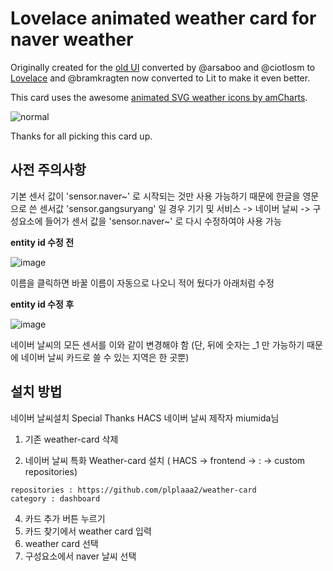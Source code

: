 # Lovelace animated weather card for naver weather

Originally created for the [old UI](https://community.home-assistant.io/t/custom-ui-weather-state-card-with-a-question/23008) converted by @arsaboo and @ciotlosm to [Lovelace](https://community.home-assistant.io/t/custom-ui-weather-state-card-with-a-question/23008/291) and @bramkragten now converted to Lit to make it even better.

This card uses the awesome [animated SVG weather icons by amCharts](https://www.amcharts.com/free-animated-svg-weather-icons/).

![normal](https://github.com/user-attachments/assets/f5ebb55a-a573-4218-88cd-d722e834a98a)

Thanks for all picking this card up.

## 사전 주의사항

기본 센서 값이 'sensor.naver~' 로 시작되는 것만 사용 가능하기 때문에
한글을 영문으로 쓴 센서값 'sensor.gangsuryang' 일 경우
기기 및 서비스 -> 네이버 날씨 -> 구성요소에 들어가 센서 값을 'sensor.naver~' 로 다시 수정하여야 사용 가능

**entity id 수정 전**

![image](https://github.com/user-attachments/assets/4e2a6752-c04b-4d7b-b73e-ea2137f4e568)

이름을 클릭하면 바꿀 이름이 자동으로 나오니 적어 뒀다가 아래처럼 수정

**entity id 수정 후**

![image](https://github.com/user-attachments/assets/5c0dcad7-d1b1-4ba9-b462-91c2be380d33)

네이버 날씨의 모든 센서를 이와 같이 변경해야 함
(단, 뒤에 숫자는 _1 만 가능하기 때문에 네이버 날씨 카드로 쓸 수 있는 지역은 한 곳뿐)

## 설치 방법

네이버 날씨설치
Special Thanks HACS 네이버 날씨 제작자 miumida님

1. 기존 weather-card 삭제

2. 네이버 날씨 특화 Weather-card 설치 ( HACS -> frontend -> : -> custom repositories)
```
repositories : https://github.com/plplaaa2/weather-card
category : dashboard
```
4. 카드 추가 버튼 누르기
5. 카드 찾기에서 weather card 입력
6. weather card 선택
7. 구성요소에서 naver 날씨 선택

